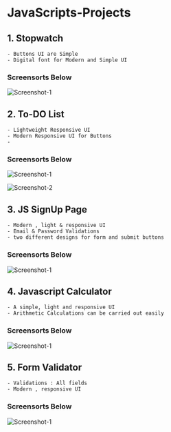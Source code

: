 # JavaScripts-Projects

## 1. Stopwatch 
    - Buttons UI are Simple
    - Digital font for Modern and Simple UI

### Screensorts Below

![Screenshot-1](https://github.com/itsarraj/JavaScripts-Projects/blob/master/Stopwatch/img/stopwatch.png)


## 2. To-DO List 
    - Lightweight Responsive UI 
    - Modern Responsive UI for Buttons 
    -  

### Screensorts Below

![Screenshot-1](https://github.com/itsarraj/JavaScripts-Projects/blob/master/To-Do%20List/img/To-Do%20List.PNG)

![Screenshot-2](https://github.com/itsarraj/JavaScripts-Projects/blob/master/To-Do%20List/img/To-Do%20List%20With%20Tasks.PNG)


## 3. JS SignUp Page
    - Modern , light & responsive UI
    - Email & Password Validations 
    - two different designs for form and submit buttons

### Screensorts Below

![Screenshot-1](https://github.com/itsarraj/JavaScripts-Projects/blob/master/Js%20SignUp%20Page/img/JS%20SignUp%20Page.PNG)
 

## 4. Javascript Calculator
    - A simple, light and responsive UI
    - Arithmetic Calculations can be carried out easily 

### Screensorts Below

![Screenshot-1](https://github.com/itsarraj/JavaScripts-Projects/blob/master/Javascript%20Calculator/img/Calc.PNG)

## 5. Form Validator
    - Validations : All fields
    - Modern , responsive UI


### Screensorts Below

![Screenshot-1](https://github.com/itsarraj/JavaScripts-Projects/blob/master/Form%20validator/img/RegistrationForm.PNG)
